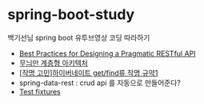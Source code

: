 # spring-boot-study
백기선님 spring boot 유투브영상 코딩 따라하기

- [Best Practices for Designing a Pragmatic RESTful API](http://www.vinaysahni.com/best-practices-for-a-pragmatic-restful-api)
- [무늬만 계층형 아키텍처](http://whiteship.me/?p=13082)
- [[작명 고민]하이버네이트 get/find류 작명 규약1](http://whiteship.me/?p=11932)
- spring-data-rest : crud api 를 자동으로 만들어준다?
- [Test fixtures](https://github.com/junit-team/junit/wiki/Test-fixtures)